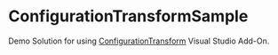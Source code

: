 # ConfigurationTransformSample
Demo Solution for using [ConfigurationTransform](https://marketplace.visualstudio.com/items?itemName=GolanAvraham.ConfigurationTransform) Visual Studio Add-On.

